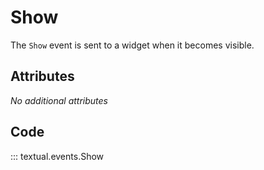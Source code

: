 # Show

The `Show` event is sent to a widget when it becomes visible.

## Attributes

_No additional attributes_

## Code

::: textual.events.Show
